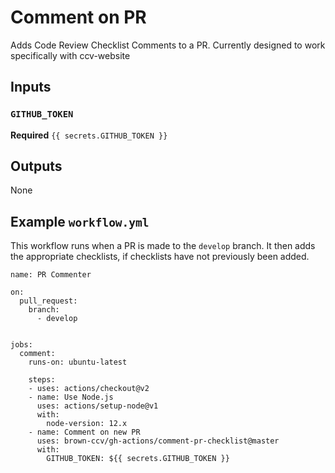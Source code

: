 # Comment on PR

Adds Code Review Checklist Comments to a PR.  Currently designed to work specifically with ccv-website

## Inputs

### `GITHUB_TOKEN`

**Required** `{{ secrets.GITHUB_TOKEN }}`

## Outputs

None

## Example `workflow.yml`

This workflow runs when a PR is made to the `develop` branch.  It then adds the appropriate checklists, if checklists have not previously been added.

```
name: PR Commenter

on:
  pull_request:
    branch:
      - develop


jobs:
  comment:
    runs-on: ubuntu-latest

    steps:
    - uses: actions/checkout@v2
    - name: Use Node.js
      uses: actions/setup-node@v1
      with:
        node-version: 12.x
    - name: Comment on new PR
      uses: brown-ccv/gh-actions/comment-pr-checklist@master
      with:
        GITHUB_TOKEN: ${{ secrets.GITHUB_TOKEN }}
```
